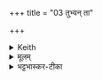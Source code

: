 +++
title = "03 तुभ्यन् ता"

+++


<details><summary>Keith</summary>

To thee, best of Angirases,  
All folk with fair dwellings severally,  
O Agni, have turned to gain their wish.
</details>

<details><summary>मूलम्</summary>

तुभ्य॒न्ता अ॑ङ्गिरस्तम॒ विश्वाः॑ सुख्षि॒तय॒ᳶ पृथ॑क् ।      
अग्ने॒ कामा॑य येमिरे ॥
</details>

<details><summary>भट्टभास्कर-टीका</summary>

हे **अङ्गिरस्तम** गन्तव्यतम गतिमत्तमेति वा । अगि रगि लघि गत्यर्थाः, अस्माद् असुनि इरुड्-आगमो निपात्यते । 

हे अग्ने तुभ्यं ताः प्रसिद्धाः विश्वास्तुक्षितयः शोभना क्षितिर्गतिर्यासां ताः प्रजाः । 'नञ्सुभ्याम्' इत्युत्तरपदान्तोदात्तत्वम् । यद्वा - शोभनं क्षयन्ति वसन्तीति सुक्षितयो मनुष्याः । 'मन्क्तिन्व्याख्यान' इत्युत्तरपदान्तोदात्तत्वम् । पृथक्कामाय नानाविधेभ्यः कामेभ्यः कामसिद्धये **येमिरे** यमन्ति त्वामाराधयितुमात्मानं विषयेभ्यो व्यावर्तयन्ति । व्यत्ययेनात्मनेपदम् । यद्वा - पृथग्यमयन्ति नानाविधैरुपायैरात्मानं यमयन्ति त्वामाराधयितुम् । तस्माद्वयमप्यस्मत्कामसिद्धये त्वामेव भजामह इति भावः । 'स एवैनं कामेन समर्धयत्युपैनं कामो नमति' `इति ब्राह्मणम् ॥
</details>
